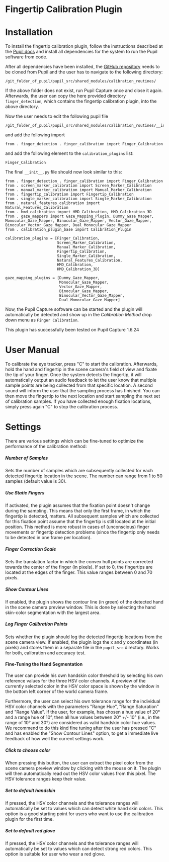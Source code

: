 # Fingertip Calibration Plugin

# Installation

To install the fingertip calibration plugin, follow the instructions described at the [Pupil docs][docs] and install all dependencies for the system to run the Pupil software from code. 


After all dependencies have been installed, the [GitHub repository][rep] needs to be cloned from Pupil and the user has to navigate to the following directory:

```
/git_folder_of_pupil/pupil_src/shared_modules/calibration_routines/
```

If the above folder does not exist, run Pupil Capture once and close it again. Afterwards, the user can copy the here provided directory `finger_detection`, which contains the fingertip calibration plugin, into the above directory. 

Now the user needs to edit the following pupil file

```
/git_folder_of_pupil/pupil_src/shared_modules/calibration_routines/__init__.py
```

and add the following import

`
from . finger_detection . finger_calibration import Finger_Calibration
`

and add the following element to the `calibration_plugins` list:

`
Finger_Calibration
`

The final `__init__.py` file should now look similar to this:

```
from . finger_detection . finger_calibration import Finger_Calibration
from . screen_marker_calibration import Screen_Marker_Calibration
from . manual_marker_calibration import Manual_Marker_Calibration
from . fingertip_calibration import Fingertip_Calibration
from . single_marker_calibration import Single_Marker_Calibration
from . natural_features_calibration import Natural_Features_Calibration
from . hmd_calibration import HMD_Calibration, HMD_Calibration_3D
from . gaze_mappers import Gaze_Mapping_Plugin, Dummy_Gaze_Mapper, Monocular_Gaze_Mapper, Binocular_Gaze_Mapper, Vector_Gaze_Mapper, Binocular_Vector_Gaze_Mapper, Dual_Monocular_Gaze_Mapper
from . calibration_plugin_base import Calibration_Plugin

calibration_plugins = [Finger_Calibration,
                       Screen_Marker_Calibration,
                       Manual_Marker_Calibration,
                       Fingertip_Calibration,
                       Single_Marker_Calibration,
                       Natural_Features_Calibration,
                       HMD_Calibration,
                       HMD_Calibration_3D]

gaze_mapping_plugins = [Dummy_Gaze_Mapper,
                        Monocular_Gaze_Mapper,
                        Vector_Gaze_Mapper,
                        Binocular_Gaze_Mapper,
                        Binocular_Vector_Gaze_Mapper,
                        Dual_Monocular_Gaze_Mapper]
```


Now, the Pupil Capture software can be started and the plugin will automatically be detected and show up in the *Calibration Method* drop down menu as `Finger Calibration`.

[docs]: <https://docs.pupil-labs.com/#developer-docs>
[rep]: <https://github.com/pupil-labs/pupil>

This plugin has successfully been tested on Pupil Capture 1.6.24

# User Manual

To calibrate the eye tracker, press "C" to start the calibration. Afterwards, hold the hand and fingertip in the scene camera's field of view and fixate the tip of your finger. Once the system detects the fingertip, it will automatically output an audio feedback to let the user know that multiple sample points are being collected from that specific location. A second sound will inform the user that the sampling process has finished. You can then move the fingertip to the next location and start sampling the next set of calibration samples. If you have collected enough fixation locations, simply press again "C" to stop the calibration process.

# Settings

There are various settings which can be fine-tuned to optimize the performance of the calibration method:

##### Number of Samples
Sets the number of samples which are subsequently collected for each detected fingertip location in the scene. The number can range from 1 to 50 samples (default value is 30).

##### Use Static Fingers
If activated, the plugin assumes that the fixation point doesn't change during the sampling. This means that only the first frame, in which the fingertip is detected, matters. All subsequent samples which are collected for this fixation point assume that the fingertip is still located at the initial position. This method is more robust in cases of (unconscious) finger movements or fingertip detection problems (since the fingertip only needs to be detected in one frame per location).

##### Finger Correction Scale
Sets the translation factor in which the convex hull points are corrected towards the center of the finger (in pixels). If set to 0, the fingertips are located at the edges of the finger. This value ranges between 0 and 70 pixels.

##### Show Contour Lines
If enabled, the plugin shows the contour line (in green) of the detected hand in the scene camera preview window. This is done by selecting the hand skin-color segmentation with the largest area.

##### Log Finger Calibration Points
Sets whether the plugin should log the detected fingertip locations from the scene camera view. If enabled, the plugin logs the x and y coordinates (in pixels) and stores them in a separate file in the `pupil_src` directory. Works for both, calibration and accuracy test.

#### Fine-Tuning the Hand Segmentation
The user can provide his own handskin color threshold by selecting his own reference values for the three HSV color channels. A preview of the currently selected color in the HSV color space is shown by the window in the bottom left corner of the world camera frame.

Furthermore, the user can select his own tolerance range for the individual HSV color channels with the parameters "Range Hue", "Range Saturation" and "Range Value". If the user, for example, has chosen a hue value of 20° and a range hue of 10°, then all hue values between 20° +/- 10° (i.e., in the range of 10° and 30°) are considered as valid handskin color hue values. We recommend to do this kind fine tuning after the user has pressed "C" and has enabled the "Show Contour Lines" option, to get a immediate live feedback of how well the current settings work.

##### Click to choose color
When pressing this button, the user can extract the pixel color from the scene camera preview window by clicking with the mouse on it. The plugin will then automatically read out the HSV color values from this pixel. The HSV tolerance ranges keep their value.

##### Set to default handskin 
If pressed, the HSV color channels and the tolerance ranges will automatically be set to values which can detect white hand skin colors. This option is a good starting point for users who want to use the calibration plugin for the first time.

##### Set to default red glove
If pressed, the HSV color channels and the tolerance ranges will automatically be set to values which can detect strong red colors. This option is suitable for user who wear a red glove.